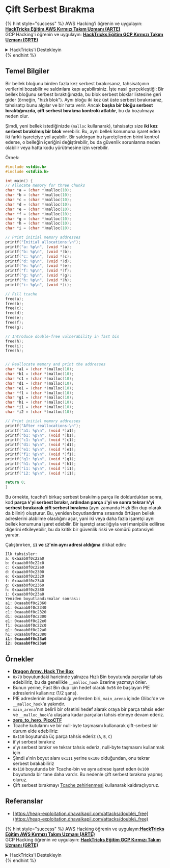 # Çift Serbest Bırakma

{% hint style="success" %}
AWS Hacking'i öğrenin ve uygulayın: <img src="/.gitbook/assets/arte.png" alt="" data-size="line">[**HackTricks Eğitim AWS Kırmızı Takım Uzmanı (ARTE)**](https://training.hacktricks.xyz/courses/arte)<img src="/.gitbook/assets/arte.png" alt="" data-size="line">\
GCP Hacking'i öğrenin ve uygulayın: <img src="/.gitbook/assets/grte.png" alt="" data-size="line">[**HackTricks Eğitim GCP Kırmızı Takım Uzmanı (GRTE)**<img src="/.gitbook/assets/grte.png" alt="" data-size="line">](https://training.hacktricks.xyz/courses/grte)

<details>

<summary>HackTricks'i Destekleyin</summary>

* [**Abonelik planlarını**](https://github.com/sponsors/carlospolop) kontrol edin!
* 💬 [**Discord grubuna**](https://discord.gg/hRep4RUj7f) katılın veya [**telegram grubuna**](https://t.me/peass) katılın veya bizi **Twitter** 🐦 [**@hacktricks\_live**](https://twitter.com/hacktricks\_live)** takip edin.**
* **Hacking püf noktalarını paylaşarak PR'ler göndererek** [**HackTricks**](https://github.com/carlospolop/hacktricks) ve [**HackTricks Cloud**](https://github.com/carlospolop/hacktricks-cloud) github depolarına katkıda bulunun.

</details>
{% endhint %}

## Temel Bilgiler

Bir bellek bloğunu birden fazla kez serbest bırakırsanız, tahsisatçının verilerini bozabilir ve saldırılara kapı açabilirsiniz. İşte nasıl gerçekleştiği: Bir bellek bloğunu serbest bıraktığınızda, bu blok serbest bloklar listesine geri gider (örneğin, "hızlı blok"). Aynı bloğu iki kez üst üste serbest bırakırsanız, tahsisatçı bunu algılar ve bir hata verir. Ancak **başka bir bloğu serbest bıraktığınızda, çift serbest bırakma kontrolü atlatılır**, bu da bozulmaya neden olur.

Şimdi, yeni bellek istediğinizde (`malloc` kullanarak), tahsisatçı size **iki kez serbest bırakılmış bir blok** verebilir. Bu, aynı bellek konumuna işaret eden iki farklı işaretçiye yol açabilir. Bir saldırgan bu işaretçilerden birini kontrol ederse, o belleğin içeriğini değiştirebilir, bu da güvenlik sorunlarına neden olabilir veya hatta kodu yürütmesine izin verebilir.

Örnek:
```c
#include <stdio.h>
#include <stdlib.h>

int main() {
// Allocate memory for three chunks
char *a = (char *)malloc(10);
char *b = (char *)malloc(10);
char *c = (char *)malloc(10);
char *d = (char *)malloc(10);
char *e = (char *)malloc(10);
char *f = (char *)malloc(10);
char *g = (char *)malloc(10);
char *h = (char *)malloc(10);
char *i = (char *)malloc(10);

// Print initial memory addresses
printf("Initial allocations:\n");
printf("a: %p\n", (void *)a);
printf("b: %p\n", (void *)b);
printf("c: %p\n", (void *)c);
printf("d: %p\n", (void *)d);
printf("e: %p\n", (void *)e);
printf("f: %p\n", (void *)f);
printf("g: %p\n", (void *)g);
printf("h: %p\n", (void *)h);
printf("i: %p\n", (void *)i);

// Fill tcache
free(a);
free(b);
free(c);
free(d);
free(e);
free(f);
free(g);

// Introduce double-free vulnerability in fast bin
free(h);
free(i);
free(h);


// Reallocate memory and print the addresses
char *a1 = (char *)malloc(10);
char *b1 = (char *)malloc(10);
char *c1 = (char *)malloc(10);
char *d1 = (char *)malloc(10);
char *e1 = (char *)malloc(10);
char *f1 = (char *)malloc(10);
char *g1 = (char *)malloc(10);
char *h1 = (char *)malloc(10);
char *i1 = (char *)malloc(10);
char *i2 = (char *)malloc(10);

// Print initial memory addresses
printf("After reallocations:\n");
printf("a1: %p\n", (void *)a1);
printf("b1: %p\n", (void *)b1);
printf("c1: %p\n", (void *)c1);
printf("d1: %p\n", (void *)d1);
printf("e1: %p\n", (void *)e1);
printf("f1: %p\n", (void *)f1);
printf("g1: %p\n", (void *)g1);
printf("h1: %p\n", (void *)h1);
printf("i1: %p\n", (void *)i1);
printf("i2: %p\n", (void *)i1);

return 0;
}
```
Bu örnekte, tcache'i birkaç serbest bırakılmış parça ile doldurduktan sonra, kod **parça `h`'yi serbest bırakır, ardından parça `i`'yi ve sonra tekrar `h`'yi serbest bırakarak çift serbest bırakma** (aynı zamanda Hızlı Bin dup olarak da bilinir) oluşturur. Bu, yeniden boyutlandırma sırasında örtüşen bellek adreslerini alabilme olasılığını açar, yani iki veya daha fazla işaretçi aynı bellek konumuna işaret edebilir. Bir işaretçi aracılığıyla veri manipüle edilirse diğerini etkileyebilir, bu da kritik bir güvenlik riski ve sömürü potansiyeli yaratır.

Çalıştırırken, **`i1` ve `i2`'nin aynı adresi aldığına** dikkat edin:

<pre><code>İlk tahsisler:
a: 0xaaab0f0c22a0
b: 0xaaab0f0c22c0
c: 0xaaab0f0c22e0
d: 0xaaab0f0c2300
e: 0xaaab0f0c2320
f: 0xaaab0f0c2340
g: 0xaaab0f0c2360
h: 0xaaab0f0c2380
i: 0xaaab0f0c23a0
Yeniden boyutlandırmalar sonrası:
a1: 0xaaab0f0c2360
b1: 0xaaab0f0c2340
c1: 0xaaab0f0c2320
d1: 0xaaab0f0c2300
e1: 0xaaab0f0c22e0
f1: 0xaaab0f0c22c0
g1: 0xaaab0f0c22a0
h1: 0xaaab0f0c2380
<strong>i1: 0xaaab0f0c23a0
</strong><strong>i2: 0xaaab0f0c23a0
</strong></code></pre>

## Örnekler

* [**Dragon Army. Hack The Box**](https://7rocky.github.io/en/ctf/htb-challenges/pwn/dragon-army/)
* `0x70` boyutundaki haricinde yalnızca Hızlı Bin boyutunda parçalar tahsis edebiliriz, bu da genellikle `__malloc_hook` üzerine yazmayı önler.
* Bunun yerine, Fast Bin dup için hedef olarak `0x56` ile başlayan PIE adreslerini kullanırız (1/2 şans).
* PIE adreslerinin depolandığı yerlerden biri, `main_arena` içinde Glibc'de ve `__malloc_hook`'a yakındır.
* `main_arena`'nın belirli bir ofsetini hedef alarak oraya bir parça tahsis eder ve `__malloc_hook`'a ulaşana kadar parçaları tahsis etmeye devam ederiz.
* [**zero_to_hero. PicoCTF**](https://7rocky.github.io/en/ctf/picoctf/binary-exploitation/zero_to_hero/)
* Tcache kutularını ve bir null-byte taşmasını kullanarak çift-serbest bir durum elde edebiliriz:
* `0x110` boyutunda üç parça tahsis ederiz (`A`, `B`, `C`)
* `B`'yi serbest bırakırız
* `A`'yı serbest bırakır ve tekrar tahsis ederiz, null-byte taşmasını kullanmak için
* Şimdi `B`'nin boyut alanı `0x111` yerine `0x100` olduğundan, onu tekrar serbest bırakabiliriz
* `0x110` boyutunda bir Tcache-bin ve aynı adrese işaret eden `0x100` boyutunda bir tane daha vardır. Bu nedenle çift serbest bırakma yapmış oluruz.
* Çift serbest bırakmayı [Tcache zehirlenmesi](tcache-bin-attack.md) kullanarak kaldıraçlıyoruz.

## Referanslar

* [https://heap-exploitation.dhavalkapil.com/attacks/double\_free](https://heap-exploitation.dhavalkapil.com/attacks/double\_free)

{% hint style="success" %}
AWS Hacking öğrenin ve uygulayın:<img src="/.gitbook/assets/arte.png" alt="" data-size="line">[**HackTricks Eğitim AWS Kırmızı Takım Uzmanı (ARTE)**](https://training.hacktricks.xyz/courses/arte)<img src="/.gitbook/assets/arte.png" alt="" data-size="line">\
GCP Hacking öğrenin ve uygulayın: <img src="/.gitbook/assets/grte.png" alt="" data-size="line">[**HackTricks Eğitim GCP Kırmızı Takım Uzmanı (GRTE)**<img src="/.gitbook/assets/grte.png" alt="" data-size="line">](https://training.hacktricks.xyz/courses/grte)

<details>

<summary>HackTricks'i Destekleyin</summary>

* [**Abonelik planlarını**](https://github.com/sponsors/carlospolop) kontrol edin!
* 💬 [**Discord grubuna**](https://discord.gg/hRep4RUj7f) veya [**telegram grubuna**](https://t.me/peass) katılın veya bizi Twitter'da 🐦 [**@hacktricks\_live**](https://twitter.com/hacktricks\_live)** takip edin.**
* Hacking püf noktalarını göndererek HackTricks ve HackTricks Cloud github depolarına PR'lar göndererek paylaşın.

</details>
{% endhint %}
